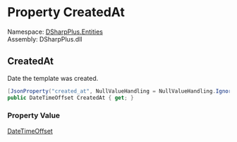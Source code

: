 # Property CreatedAt

Namespace: [DSharpPlus.Entities](DSharpPlus.Entities.md)  
Assembly: DSharpPlus.dll

## <a id="DSharpPlus_Entities_DiscordGuildTemplate_CreatedAt"></a>CreatedAt

Date the template was created.

```csharp
[JsonProperty("created_at", NullValueHandling = NullValueHandling.Ignore)]
public DateTimeOffset CreatedAt { get; }
```

### Property Value

[DateTimeOffset](https://learn.microsoft.com/dotnet/api/system.datetimeoffset)

